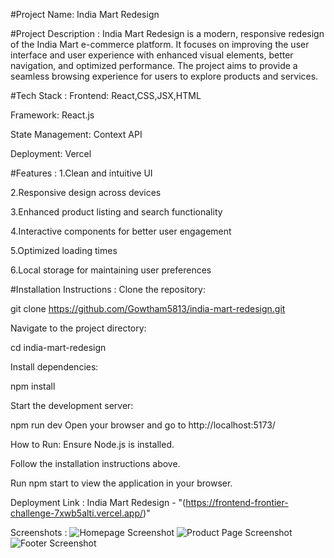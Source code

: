 #Project Name:
India Mart Redesign

#Project Description :
India Mart Redesign is a modern, responsive redesign of the India Mart e-commerce platform. 
It focuses on improving the user interface and user experience with enhanced visual elements,
better navigation, and optimized performance. The project aims to provide a seamless browsing
experience for users to explore products and services.

#Tech Stack :
Frontend: React,CSS,JSX,HTML

Framework: React.js

State Management: Context API  

Deployment: Vercel 


#Features :
1.Clean and intuitive UI

2.Responsive design across devices

3.Enhanced product listing and search functionality

4.Interactive components for better user engagement

5.Optimized loading times

6.Local storage for maintaining user preferences

#Installation Instructions :
Clone the repository:

git clone https://github.com/Gowtham5813/india-mart-redesign.git

Navigate to the project directory:

cd india-mart-redesign

Install dependencies:

npm install

Start the development server:

npm run dev
Open your browser and go to http://localhost:5173/

How to Run:
Ensure Node.js is installed.

Follow the installation instructions above.

Run npm start to view the application in your browser.

Deployment Link :
India Mart Redesign - "(https://frontend-frontier-challenge-7xwb5alti.vercel.app/)"

Screenshots :
  ![Homepage Screenshot](src/screenshots/Homepage-01.png)
  ![Product Page Screenshot](src/screenshots/Homepage-02.png)
  ![Footer Screenshot](src/screenshots/Homepage-03.png)


